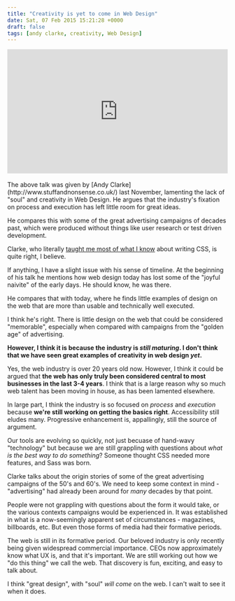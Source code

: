 ```yaml
---
title: "Creativity is yet to come in Web Design"
date: Sat, 07 Feb 2015 15:21:28 +0000
draft: false
tags: [andy clarke, creativity, Web Design]
---
```


<style>.embed-container { position: relative; padding-bottom: 56.25%; height: 0; overflow: hidden; max-width: 100%; } .embed-container iframe, .embed-container object, .embed-container embed { position: absolute; top: 0; left: 0; width: 100%; height: 100%; }</style><div class='embed-container'><iframe src='https://player.vimeo.com/video/112865159' frameborder='0' webkitAllowFullScreen mozallowfullscreen allowFullScreen></iframe></div>

<br />
The above talk was given by [Andy Clarke](http://www.stuffandnonsense.co.uk/) last November, lamenting the lack of "soul" and creativity in Web Design. He argues that the industry's fixation on process and execution has left little room for great ideas.
<!--more-->

He compares this with some of the great advertising campaigns of decades past, which were produced without things like user research or test driven development.

Clarke, who literally [taught me most of what I know](https://stuffandnonsense.co.uk/books#transcending) about writing CSS, is quite right, I believe.

If anything, I have a slight issue with his sense of timeline. At the beginning of his talk he mentions how web design today has lost some of the "joyful naivite" of the early days. He should know, he was there.

He compares that with today, where he finds little examples of design on the web that are more than usable and technically well executed.

I think he's right. There is little design on the web that could be considered "memorable", especially when compared with campaigns from the "golden age" of advertising.

<strong>However, I think it is because the industry is _still maturing_. I don't think that we have seen great examples of creativity in web design _yet_.</strong>

Yes, the web industry is over 20 years old now. However, I think it could be argued that **the web has only truly been considered central to most businesses in the last 3-4 years**. I think that is a large reason why so much web talent has been moving in house, as has been lamented elsewhere.

In large part, I think the industry is so focused on _process_ and _execution_ because **we're still working on getting the basics right**. Accessibility still eludes many. Progressive enhancement is, appallingly, still the source of argument.

Our tools are evolving so quickly, not just becuase of hand-wavy "technology" but because we are still grappling with questions about _what is the best way to do something_? Someone thought CSS needed more features, and Sass was born.

Clarke talks about the origin stories of some of the great advertising campaigns of the 50's and 60's. We need to keep some context in mind - "advertising" had already been around for _many_ decades by that point.

People were not grappling with questions about the form it would take, or the various contexts campaigns would be experienced in. It was established in what is a now-seemingly apparent set of circumstances - magazines, billboards, etc. But even those forms of media had their formative periods.

The web is still in its formative period. Our beloved industry is only recently being given widespread commercial importance. CEOs now approximately know what UX is, and that it's important. We are still working out how we "do this thing" we call the web. That discovery is fun, exciting, and easy to talk about.

I think "great design", with "soul" _will come_ on the web. I can't wait to see it when it does.
